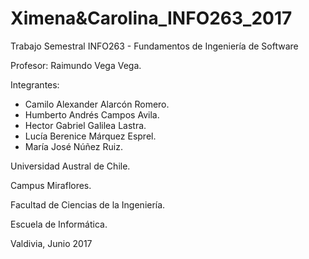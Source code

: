 # Ximena&Carolina_INFO263_2017

Trabajo Semestral INFO263 - Fundamentos de Ingeniería de Software
 
Profesor:
Raimundo Vega Vega.
 
Integrantes:
  - Camilo Alexander Alarcón Romero.
  - Humberto Andrés Campos Avila.
  - Hector Gabriel Galilea Lastra.
  - Lucía Berenice Márquez Esprel.
  - María José Núñez Ruiz.
 
 
Universidad Austral de Chile.
  
Campus Miraflores.
  
Facultad de Ciencias de la Ingeniería.
 
Escuela de Informática.
 
 
Valdivia, Junio 2017

  
